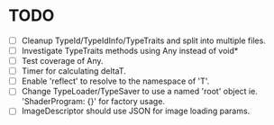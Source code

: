 # TODO
- [ ] Cleanup TypeId/TypeIdInfo/TypeTraits and split into multiple files.
- [ ] Investigate TypeTraits methods using Any instead of void*
- [ ] Test coverage of Any.
- [ ] Timer for calculating deltaT.
- [ ] Enable 'reflect<T>' to resolve to the namespace of 'T'.
- [ ] Change TypeLoader/TypeSaver to use a named 'root' object ie. 'ShaderProgram: {}' for factory usage.
- [ ] ImageDescriptor should use JSON for image loading params.